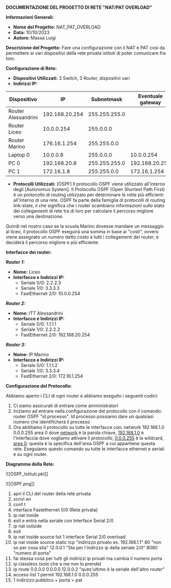 **DOCUMENTAZIONE DEL PROGETTO DI RETE  "NAT/PAT OVERLOAD"**

**Informazioni Generali:**
- **Nome del Progetto:** NAT_PAT_OVERLOAD
- **Data:** 10/10/2023
- **Autore:** Massa Luigi

**Descrizione del Progetto:**
Fare una configurazione con il NAT e PAT così da permettere ai vari dispositivi della rete privata istituti di poter comunicare fra loro. 

**Configurazione di Rete:**
- **Dispositivi Utilizzati:** 3 Switch, 3 Router, dispositivi vari
- **Indirizzi IP:** 

| Dispositivo         | IP             | Subnetmask    | Eventuale gateway |
| ------------------- | -------------- | ------------- | ----------------- |
| Router Alessandrini | 192.168.20.254 | 255.255.255.0 |                   |
| Router Liceo        | 10.0.0.254     | 255.0.0.0     |                   |
| Router Marino       | 176.16.1.254   | 255.255.0.0   |                   |
| Laptop 0            | 10.0.0.8       | 255.0.0.0     | 10.0.0.254        |
| PC 0                | 192.168.20.8   | 255.255.255.0 | 192.168.20.254    |
| PC 1                | 172.16.1.8     | 255.255.0.0   | 172.16.1.254      |


- **Protocolli Utilizzati:** [OSPF]
Il protocollo OSPF viene utilizzato all'interno degli [Autonomus System]. Il Protocollo OSPF (Open Shortest Path First) è un protocollo di routing utilizzato per determinare le rotte più efficienti all'interno di una rete. OSPF fa parte della famiglia di protocolli di routing link-state, il che significa che i router scambiano informazioni sullo stato dei collegamenti di rete tra di loro per calcolare il percorso migliore verso una destinazione.

Quindi nel nostro caso se la scuola Marino dovesse mandare un messaggio al liceo, il protocollo OSPF eseguirà una somma in base ai "costi", ovvero viene assegnato un numero detto costo a tutti i collegamenti del router, e deciderà il percorso migliore e più efficiente.

**Interfacce dei router:**

***Router 1:***
- **Nome:** Liceo
- **Interfacce e Indirizzi IP:**
  - Seriale 0/0: 2.2.2.3
  - Seriale 1/0: 3.3.3.3 
  - FastEthernet 2/0: 10.0.0.254

***Router 2:***
- **Nome:** ITT Alessandrini
- **Interfacce e Indirizzi IP:**
  - Seriale 0/0: 1.1.1.1
  - Seriale 1/0: 2.2.2.2
  - FastEthernet 2/0: 192.168.20.254

***Router 3:***
- **Nome:** IP Marino
- **Interfacce e Indirizzi IP:**
  - Seriale 0/0: 1.1.1.2
  - Seriale 1/0: 3.3.3.4
  - FastEthernet 2/0: 172.16.1.254

**Configurazione del Protocollo:**

Abbiamo aperto i CLI di ogni router e abbiamo eseguito i seguenti codici:
1) Ci siamo assicurati di entrare come amministratori
2) Iniziamo ad entrare nella configurazione del protocollo con il comando: router OSPF "id processo". Id processo possiamo dare un qualsiasi numero che identificherà il processo
3) Ora abilitiamo il protocollo su tutte le interfacce con: network 192.168.1.0 0.0.0.255 area 0 dove <u>network</u> è la parola chiave, <u>192.168.1.0</u> è l'interfaccia dove vogliamo attivare il protocollo, <u>0.0.0.255</u> è la wildcard, <u>area 0</u>: questa è la specifica dell'area OSPF a cui appartiene questa rete. Eseguiamo questo comando su tutte le interfacce ethernet e seriali e su ogni router.

**Diagramma della Rete:**

![[OSPF_Istituti.pkt]]

![[OSPF.png]]



1) apri il CLI del router della rete privata
2) scrivi en
3) conf t
4) interface Fastethernet 0/0 (Rete privata)
5) ip nat inside
6) exit e entra nella seriale con Interface Serial 2/0
7) ip nat outside
8) exit
9) ip nat inside source list 1 interface Serial 2/0 overload
10) ip nat inside source static tcp "indirizzo privato es. 192.168.1.1" 80 "non so per cosa stia" 12.0.0.1 "Sta per l'indirzzo ip della seriale 2/0" 8080 "numero di porta"
11) fai stessa cosa per tutti gli indirizzi ip privati ma cambia il numero porta
12) ip classless (solo che a me non lo prende)
13) ip route 0.0.0.0 0.0.0.0 12.0.0.2 "ques'ultimo è la seriale dell'altro router"
14) access-list 1 permit 192.168.1.0 0.0.0.255
15) 1 indirizzo pubblico + porta = pat